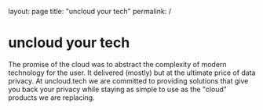 layout: page
title: "uncloud your tech"
permalink: /

# uncloud your tech

The promise of the cloud was to abstract the complexity of modern technology for the user. It delivered (mostly) but at the ultimate price of data privacy. At uncloud.tech we are committed to providing solutions that give you back your privacy while staying as simple to use as the "cloud" products we are replacing.